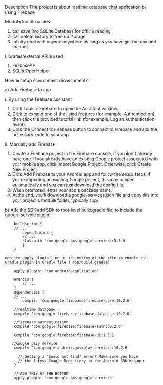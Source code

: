 Description
This project is about realtime database chat application by using Firebase

Module/functionalities 
1. can save into SQLite Database for offline reading
2. can delete history to free up storage
3. infinity chat with anyone anywhere as long as you have got the app and Internet.


Libraries/external API's used

1. FirebaseAPI
2. SQLiteOpenHelper 


How to setup environment development?

a)	Add Firebase to app

i.	By using the Firebase Assistant 
1.	Click Tools > Firebase to open the Assistant window.
2.	Click to expand one of the listed features (for example, Authentication), then click the provided tutorial link (for example, Log an Authentication event).
3.	Click the Connect to Firebase button to connect to Firebase and add the necessary code to your app.

ii.	Manually add Firebase
1.	Create a Firebase project in the Firebase console, if you don't already have one. If you already have an existing Google project associated with your mobile app, click Import Google Project. Otherwise, click Create New Project.
2.	Click Add Firebase to your Android app and follow the setup steps. If you're importing an existing Google project, this may happen automatically and you can just download the config file.
3.	When prompted, enter your app's package name.
4.	At the end, you'll download a google-services.json file and copy this into your project's module folder, typically app/.

b)	Add the SDK
    add SDK to root-level bulid.gradle file, to include the google-service plugin:
    
        buildscript {
        // ...
            dependencies {
            // ...
            classpath 'com.google.gms:google-services:3.1.0'
            }
        }

    add the apply plugin line at the bottom of the file to enable the Gradle plugin in Gradle file ( app/build.gradle)

        apply plugin: 'com.android.application'

        android {
            // ...
        }
        dependencies {
  	    // ...
  	        compile 'com.google.firebase:firebase-core:10.2.6'

        //realtime database  
        compile 'com.google.firebase:firebase-database:10.2.6'

        //firebase authentication 
        compile 'com.google.firebase:firebase-auth:10.2.6'

        compile 'com.google.firebase:firebase-ui:1.1.1'

       //Google play service
        compile 'com.google.android.gms:play-services:10.2.6’
        
          // Getting a "Could not find" error? Make sure you have
          // the latest Google Repository in the Android SDK manager
        }

        // ADD THIS AT THE BOTTOM
        apply plugin: 'com.google.gms.google-services'

